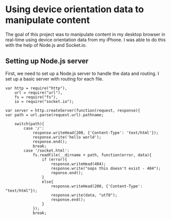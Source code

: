# Using device orientation data to manipulate content

The goal of this project was to manipulate content in my desktop browser in real-time using device orientation data from my iPhone. I was able to do this with the help of Node.js and Socket.io.

## Setting up Node.js server

First, we need to set up a Node.js server to handle the data and routing. I set up a basic server with routing for each file. 

```
var http = require("http"),
	url = require("url"),
	fs = require("fs"),
	io = require("socket.io");

var server = http.createServer(function(request, response){
var path = url.parse(request.url).pathname;
	
	switch(path){
		case '/':
			response.writeHead(200, {'Content-Type': 'text/html'});
			response.write('hello world');
			response.end();
			break;
		case '/socket.html':
			fs.readFile(__dirname + path, function(error, data){
				if (error){
					response.writeHead(404);
					response.write("oops this doesn't exist - 404");
					reponse.end();
				}
				else{
					response.writeHead(200, {'Content-Type': "text/html"});
					response.write(data, "utf8");
					response.end();
				}
			});
			break;
```